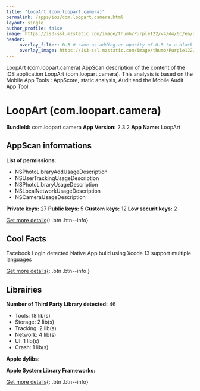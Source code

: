 ```yaml
---
title: "LoopArt (com.loopart.camera)"
permalink: /apps/ios/com.loopart.camera.html
layout: single
author_profile: false
image: https://is3-ssl.mzstatic.com/image/thumb/Purple122/v4/d4/6c/ea/d46ceafb-968b-b092-d38b-fee6e81652b9/AppIcon-0-0-1x_U007emarketing-0-0-0-5-0-0-sRGB-0-0-0-GLES2_U002c0-512MB-85-220-0-0.png/512x512bb.jpg
header: 
     overlay_filter: 0.5 # same as adding an opacity of 0.5 to a black background
     overlay_image: https://is3-ssl.mzstatic.com/image/thumb/Purple122/v4/d4/6c/ea/d46ceafb-968b-b092-d38b-fee6e81652b9/AppIcon-0-0-1x_U007emarketing-0-0-0-5-0-0-sRGB-0-0-0-GLES2_U002c0-512MB-85-220-0-0.png/512x512bb.jpg
---
```

LoopArt (com.loopart.camera) AppScan description of the content of the iOS application LoopArt (com.loopart.camera). This analysis is based on the Mobile App Tools : AppScore, static analysis, Audit and the Mobile Audit App Tool.

# LoopArt (com.loopart.camera)

**BundleId:** com.loopart.camera
**App Version:** 2.3.2
**App Name:** LoopArt


## AppScan informations 

**List of permissions:** 
- NSPhotoLibraryAddUsageDescription
- NSUserTrackingUsageDescription
- NSPhotoLibraryUsageDescription
- NSLocalNetworkUsageDescription
- NSCameraUsageDescription
  
  
**Private keys:** 27
**Public keys:** 5
**Custom keys:** 12
**Low securit keys:** 2
  
[Get more details](/pricing.html){: .btn .btn--info}

## Cool Facts

Facebook Login detected
Native App
build using Xcode 13
support multiple languages
  
[Get more details](/pricing.html){: .btn .btn--info }

## Librairies 
**Number of Third Party Library detected:** 46
- Tools: 18 lib(s)
- Storage: 2 lib(s)
- Tracking: 2 lib(s)
- Network: 4 lib(s)
- UI: 1 lib(s)
- Crash: 1 lib(s)


**Apple dylibs:**


**Apple System Library Frameworks:**


  
[Get more details](/pricing.html){: .btn .btn--info}

